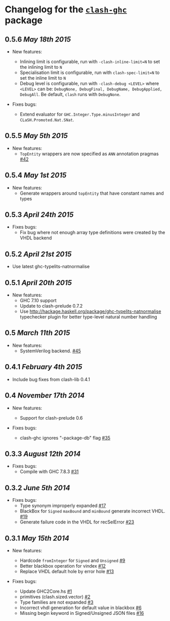 # Changelog for the [`clash-ghc`](http://hackage.haskell.org/package/clash-ghc) package

## 0.5.6 *May 18th 2015*
* New features:
  * Inlining limit is configurable, run with `-clash-inline-limit=N` to set the inlining limit to `N`
  * Specialisation limit is configurable, run with `clash-spec-limit=N` to set the inline limit to `N`
  * Debug level is configurable, run with `-clash-debug <LEVEL>` where `<LEVEL>` can be: `DebugNone, DebugFinal, DebugName, DebugApplied, DebugAll`. Be default, `clash` runs with `DebugNone`.

* Fixes bugs:
  * Extend evaluator for `GHC.Integer.Type.minusInteger` and `CLaSH.Promoted.Nat.SNat`.

## 0.5.5 *May 5th 2015*
* New features:
  * `TopEntity` wrappers are now specified as `ANN` annotation pragmas [#42](https://github.com/clash-lang/clash-compiler/issues/42)

## 0.5.4 *May 1st 2015*
* New features:
  * Generate wrappers around `topEntity` that have constant names and types

## 0.5.3 *April 24th 2015*
* Fixes bugs:
  * Fix bug where not enough array type definitions were created by the VHDL backend

## 0.5.2 *April 21st 2015*
* Use latest ghc-typelits-natnormalise

## 0.5.1 *April 20th 2015*
* New features:
  * GHC 7.10 support
  * Update to clash-prelude 0.7.2
  * Use http://hackage.haskell.org/package/ghc-typelits-natnormalise typechecker plugin for better type-level natural number handling

## 0.5 *March 11th 2015*
* New features:
  * SystemVerilog backend. [#45](https://github.com/clash-lang/clash-compiler/issues/45)

## 0.4.1 *February 4th 2015*
* Include bug fixes from clash-lib 0.4.1

## 0.4 *November 17th 2014*
* New features:
  * Support for clash-prelude 0.6

* Fixes bugs:
  * clash-ghc ignores "-package-db" flag [#35](https://github.com/christiaanb/clash2/issues/35)

## 0.3.3 *August 12th 2014*
* Fixes bugs:
  * Compile with GHC 7.8.3 [#31](https://github.com/christiaanb/clash2/issues/31)

## 0.3.2 *June 5th 2014*

* Fixes bugs:
  * Type synonym improperly expanded [#17](https://github.com/christiaanb/clash2/issues/17)
  * BlackBox for `Signed` `maxBound` and `minBound` generate incorrect VHDL. [#19](https://github.com/christiaanb/clash2/issues/19)
  * Generate failure code in the VHDL for recSelError [#23](https://github.com/christiaanb/clash2/issues/23)

## 0.3.1 *May 15th 2014*

* New features:
  * Hardcode `fromInteger` for `Signed` and `Unsigned` [#9](https://github.com/christiaanb/clash2/issues/9)
  * Better blackbox operation for vindex [#12](https://github.com/christiaanb/clash2/issues/12)
  * Replace VHDL default hole by error hole [#13](https://github.com/christiaanb/clash2/issues/13)

* Fixes bugs:
  * Update GHC2Core.hs [#1](https://github.com/christiaanb/clash2/issues/1)
  * primitives (clash.sized.vector) [#2](https://github.com/christiaanb/clash2/issues/2)
  * Type families are not expanded [#3](https://github.com/christiaanb/clash2/issues/3)
  * Incorrect vhdl generation for default value in blackbox [#6](https://github.com/christiaanb/clash2/issues/6)
  * Missing begin keyword in Signed/Unsigned JSON files [#16](https://github.com/christiaanb/clash2/issues/16)
